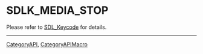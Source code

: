# SDLK_MEDIA_STOP

Please refer to [SDL_Keycode](SDL_Keycode) for details.

----
[CategoryAPI](CategoryAPI), [CategoryAPIMacro](CategoryAPIMacro)

